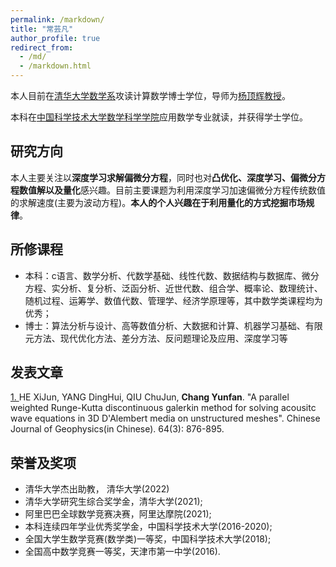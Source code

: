 ```yaml
---
permalink: /markdown/
title: "常芸凡"
author_profile: true
redirect_from: 
  - /md/
  - /markdown.html
---
```


本人目前在[清华大学](https://www.tsinghua.edu.cn/)[数学系](https://math.tsinghua.edu.cn/)攻读计算数学博士学位，导师为[杨顶辉教授](https://baike.baidu.com/item/%E6%9D%A8%E9%A1%B6%E8%BE%89/5347265?fr=aladdin)。

本科在[中国科学技术大学](https://www.ustc.edu.cn/)[数学科学学院](https://math.ustc.edu.cn/)应用数学专业就读，并获得学士学位。

## 研究方向
本人主要关注以**深度学习求解偏微分方程**，同时也对**凸优化、深度学习、偏微分方程数值解以及量化**感兴趣。目前主要课题为利用深度学习加速偏微分方程传统数值的求解速度(主要为波动方程)。**本人的个人兴趣在于利用量化的方式挖掘市场规律**。

## 所修课程
* 本科：c语言、数学分析、代数学基础、线性代数、数据结构与数据库、微分方程、实分析、复分析、泛函分析、近世代数、组合学、概率论、数理统计、随机过程、运筹学、数值代数、管理学、经济学原理等，其中数学类课程均为优秀；
* 博士：算法分析与设计、高等数值分析、大数据和计算、机器学习基础、有限元方法、现代优化方法、差分方法、反问题理论及应用、深度学习等

## 发表文章
[1. ](http://manu39.magtech.com.cn/Geophy/CN/abstract/abstract15778.shtml)HE XiJun, YANG DingHui, QIU ChuJun, **Chang Yunfan**. "A parallel weighted Runge-Kutta discontinuous galerkin method for solving acousitc wave equations in 3D D'Alembert media on unstructured meshes". Chinese Journal of Geophysics(in Chinese). 64(3): 876-895.

## 荣誉及奖项
* 清华大学杰出助教， 清华大学(2022)
* 清华大学研究生综合奖学金，清华大学(2021);
* 阿里巴巴全球数学竞赛决赛，阿里达摩院(2021);
* 本科连续四年学业优秀奖学金，中国科学技术大学(2016-2020);
* 全国大学生数学竞赛(数学类)一等奖，中国科学技术大学(2018);
* 全国高中数学竞赛一等奖，天津市第一中学(2016).
